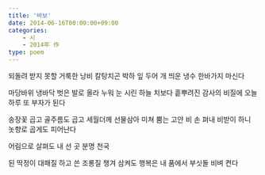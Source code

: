 ```yaml
---
title: '바보'
date: 2014-06-16T00:00:00+09:00
categories: 
    - 시
    - 2014年 作
type: poem
---
```


되돌려 받지 못할
거룩한 낭비 칼탕치곤
박하 잎 두어 개 띄운
냉수 한바가지 마신다

마당바위 냉바닥
벗은 발로 올라 누워
눈 시린 하늘 치보다
흩뿌려진 감사의 비질에
오늘 하루
또 부자가 된다

송장꽃 곱고 골주름도 곱고
세월더께 선물삼아
미쳐 뿜는 고얀 비
손 펴내 비받이 하니
놋향로 곱게도 피어난다

어림으로 살펴도
내 선 곳 분명 천국

된 딱정이 대패질 하고
쓴 조롱질 챙겨 삼켜도
행복은 내 품에서
부싯돌 비벼 켠다